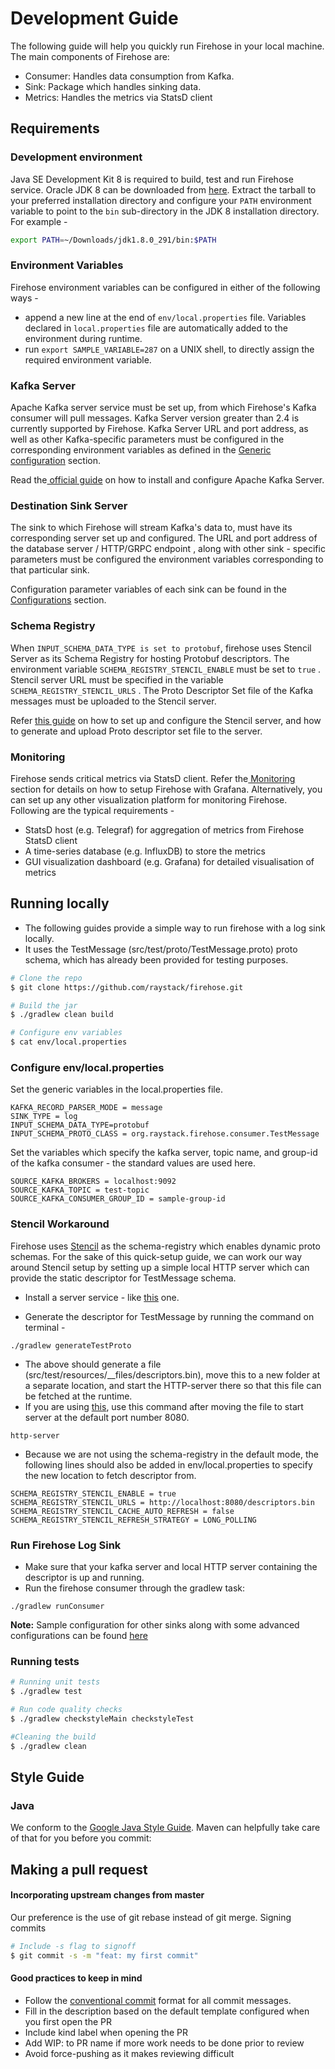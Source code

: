 # Development Guide

The following guide will help you quickly run Firehose in your local machine. The main components of Firehose are:

- Consumer: Handles data consumption from Kafka.
- Sink: Package which handles sinking data.
- Metrics: Handles the metrics via StatsD client

## Requirements

### Development environment

Java SE Development Kit 8 is required to build, test and run Firehose service. Oracle JDK 8 can be downloaded from [here](https://www.oracle.com/in/java/technologies/javase/javase-jdk8-downloads.html). Extract the tarball to your preferred installation directory and configure your `PATH` environment variable to point to the `bin` sub-directory in the JDK 8 installation directory. For example -

```bash
export PATH=~/Downloads/jdk1.8.0_291/bin:$PATH
```

### Environment Variables

Firehose environment variables can be configured in either of the following ways -

- append a new line at the end of `env/local.properties` file. Variables declared in `local.properties` file are automatically added to the environment during runtime.
- run `export SAMPLE_VARIABLE=287` on a UNIX shell, to directly assign the required environment variable.

### Kafka Server

Apache Kafka server service must be set up, from which Firehose's Kafka consumer will pull messages. Kafka Server version greater than 2.4 is currently supported by Firehose. Kafka Server URL and port address, as well as other Kafka-specific parameters must be configured in the corresponding environment variables as defined in the [Generic configuration](../advance/generic) section.

Read the[ official guide](https://kafka.apache.org/quickstart) on how to install and configure Apache Kafka Server.

### Destination Sink Server

The sink to which Firehose will stream Kafka's data to, must have its corresponding server set up and configured. The URL and port address of the database server / HTTP/GRPC endpoint , along with other sink - specific parameters must be configured the environment variables corresponding to that particular sink.

Configuration parameter variables of each sink can be found in the [Configurations](../advance/generic/) section.

### Schema Registry

When `INPUT_SCHEMA_DATA_TYPE is set to protobuf`, firehose uses Stencil Server as its Schema Registry for hosting Protobuf descriptors. The environment variable `SCHEMA_REGISTRY_STENCIL_ENABLE` must be set to `true` . Stencil server URL must be specified in the variable `SCHEMA_REGISTRY_STENCIL_URLS` . The Proto Descriptor Set file of the Kafka messages must be uploaded to the Stencil server.

Refer [this guide](https://github.com/raystack/stencil/tree/master/server#readme) on how to set up and configure the Stencil server, and how to generate and upload Proto descriptor set file to the server.

### Monitoring

Firehose sends critical metrics via StatsD client. Refer the[ Monitoring](../concepts/monitoring.md#setting-up-grafana-with-firehose) section for details on how to setup Firehose with Grafana. Alternatively, you can set up any other visualization platform for monitoring Firehose. Following are the typical requirements -

- StatsD host \(e.g. Telegraf\) for aggregation of metrics from Firehose StatsD client
- A time-series database \(e.g. InfluxDB\) to store the metrics
- GUI visualization dashboard \(e.g. Grafana\) for detailed visualisation of metrics

## Running locally

- The following guides provide a simple way to run firehose with a log sink locally.
- It uses the TestMessage (src/test/proto/TestMessage.proto) proto schema, which has already been provided for testing purposes.

```bash
# Clone the repo
$ git clone https://github.com/raystack/firehose.git

# Build the jar
$ ./gradlew clean build

# Configure env variables
$ cat env/local.properties
```

### Configure env/local.properties

Set the generic variables in the local.properties file.

```text
KAFKA_RECORD_PARSER_MODE = message
SINK_TYPE = log
INPUT_SCHEMA_DATA_TYPE=protobuf
INPUT_SCHEMA_PROTO_CLASS = org.raystack.firehose.consumer.TestMessage
```

Set the variables which specify the kafka server, topic name, and group-id of the kafka consumer - the standard values are used here.

```text
SOURCE_KAFKA_BROKERS = localhost:9092
SOURCE_KAFKA_TOPIC = test-topic
SOURCE_KAFKA_CONSUMER_GROUP_ID = sample-group-id
```

### Stencil Workaround

Firehose uses [Stencil](https://github.com/raystack/stencil) as the schema-registry which enables dynamic proto schemas. For the sake of this
quick-setup guide, we can work our way around Stencil setup by setting up a simple local HTTP server which can provide the static descriptor for TestMessage schema.

- Install a server service - like [this](https://github.com/http-party/http-server) one.

- Generate the descriptor for TestMessage by running the command on terminal -

```shell
./gradlew generateTestProto
```

- The above should generate a file (src/test/resources/\_\_files/descriptors.bin), move this to a new folder at a separate location, and start the HTTP-server there so that this file can be fetched at the runtime.
- If you are using [this](https://github.com/http-party/http-server), use this command after moving the file to start server at the default port number 8080.

```shell
http-server
```

- Because we are not using the schema-registry in the default mode, the following lines should also be added in env/local.properties to specify the new location to fetch descriptor from.

```text
SCHEMA_REGISTRY_STENCIL_ENABLE = true
SCHEMA_REGISTRY_STENCIL_URLS = http://localhost:8080/descriptors.bin
SCHEMA_REGISTRY_STENCIL_CACHE_AUTO_REFRESH = false
SCHEMA_REGISTRY_STENCIL_REFRESH_STRATEGY = LONG_POLLING
```

### Run Firehose Log Sink

- Make sure that your kafka server and local HTTP server containing the descriptor is up and running.
- Run the firehose consumer through the gradlew task:

```shell
./gradlew runConsumer
```

**Note:** Sample configuration for other sinks along with some advanced configurations can be found [here](../advance/generic/)

### Running tests

```bash
# Running unit tests
$ ./gradlew test

# Run code quality checks
$ ./gradlew checkstyleMain checkstyleTest

#Cleaning the build
$ ./gradlew clean
```

## Style Guide

### Java

We conform to the [Google Java Style Guide](https://google.github.io/styleguide/javaguide.html). Maven can helpfully take care of that for you before you commit:

## Making a pull request

#### Incorporating upstream changes from master

Our preference is the use of git rebase instead of git merge. Signing commits

```bash
# Include -s flag to signoff
$ git commit -s -m "feat: my first commit"
```

#### Good practices to keep in mind

- Follow the [conventional commit](https://www.conventionalcommits.org/en/v1.0.0/) format for all commit messages.
- Fill in the description based on the default template configured when you first open the PR
- Include kind label when opening the PR
- Add WIP: to PR name if more work needs to be done prior to review
- Avoid force-pushing as it makes reviewing difficult
